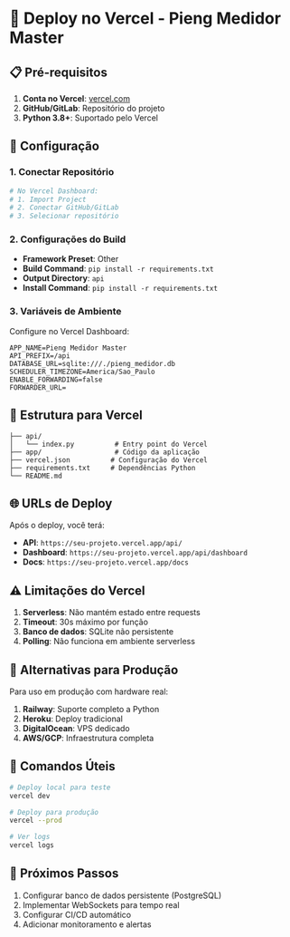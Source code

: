 # 🚀 Deploy no Vercel - Pieng Medidor Master

## 📋 Pré-requisitos

1. **Conta no Vercel**: [vercel.com](https://vercel.com)
2. **GitHub/GitLab**: Repositório do projeto
3. **Python 3.8+**: Suportado pelo Vercel

## 🔧 Configuração

### 1. Conectar Repositório

```bash
# No Vercel Dashboard:
# 1. Import Project
# 2. Conectar GitHub/GitLab
# 3. Selecionar repositório
```

### 2. Configurações do Build

- **Framework Preset**: Other
- **Build Command**: `pip install -r requirements.txt`
- **Output Directory**: `api`
- **Install Command**: `pip install -r requirements.txt`

### 3. Variáveis de Ambiente

Configure no Vercel Dashboard:

```env
APP_NAME=Pieng Medidor Master
API_PREFIX=/api
DATABASE_URL=sqlite:///./pieng_medidor.db
SCHEDULER_TIMEZONE=America/Sao_Paulo
ENABLE_FORWARDING=false
FORWARDER_URL=
```

## 📁 Estrutura para Vercel

```
├── api/
│   └── index.py          # Entry point do Vercel
├── app/                  # Código da aplicação
├── vercel.json          # Configuração do Vercel
├── requirements.txt     # Dependências Python
└── README.md
```

## 🌐 URLs de Deploy

Após o deploy, você terá:

- **API**: `https://seu-projeto.vercel.app/api/`
- **Dashboard**: `https://seu-projeto.vercel.app/api/dashboard`
- **Docs**: `https://seu-projeto.vercel.app/docs`

## ⚠️ Limitações do Vercel

1. **Serverless**: Não mantém estado entre requests
2. **Timeout**: 30s máximo por função
3. **Banco de dados**: SQLite não persistente
4. **Polling**: Não funciona em ambiente serverless

## 🔄 Alternativas para Produção

Para uso em produção com hardware real:

1. **Railway**: Suporte completo a Python
2. **Heroku**: Deploy tradicional
3. **DigitalOcean**: VPS dedicado
4. **AWS/GCP**: Infraestrutura completa

## 📝 Comandos Úteis

```bash
# Deploy local para teste
vercel dev

# Deploy para produção
vercel --prod

# Ver logs
vercel logs
```

## 🎯 Próximos Passos

1. Configurar banco de dados persistente (PostgreSQL)
2. Implementar WebSockets para tempo real
3. Configurar CI/CD automático
4. Adicionar monitoramento e alertas
